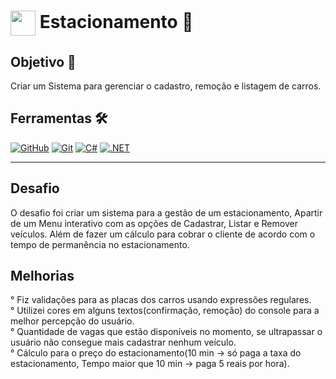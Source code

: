 </h1>
<h1>
    <a href="https://www.dio.me/">
     <img align="center" width="40px" src="https://hermes.digitalinnovation.one/assets/diome/logo-minimized.png"></a>
    <span> Estacionamento 🚗</span>
</h1>

 ## Objetivo 🎯
Criar um Sistema para gerenciar o cadastro, remoção e listagem de carros. 

## Ferramentas 🛠️
[![GitHub](https://img.shields.io/badge/GitHub-000?style=for-the-badge&logo=github&logoColor=30A3DC)](https://docs.github.com/)
[![Git](https://img.shields.io/badge/Git-000?style=for-the-badge&logo=git&logoColor=E94D5F)](https://git-scm.com/doc)
[![C#](https://img.shields.io/badge/C%23-239120?style=for-the-badge&logo=c-sharp&logoColor=white)](https://git-scm.com/doc)
[![.NET](https://img.shields.io/badge/.NET-512BD4?style=for-the-badge&logo=dotnet&logoColor=white)](https://git-scm.com/doc)



---
##  Desafio

O desafio foi criar um sistema para a gestão de um estacionamento, Apartir de um Menu interativo com as opções de Cadastrar, Listar e Remover veículos. Além de fazer um cálculo para cobrar o cliente de acordo com o tempo de permanência no estacionamento.

##  Melhorias
° Fiz validações para as placas dos carros usando expressões regulares. <br>
° Utilizei cores em alguns textos(confirmação, remoção) do console para a melhor percepção do usuário. <br>
° Quantidade de vagas que estão disponíveis no momento, se ultrapassar o usuário não consegue mais cadastrar nenhum veículo.<br>
° Cálculo para o preço do estacionamento(10 min -> só paga a taxa do estacionamento, Tempo maior que 10 min -> paga 5 reais por hora).





